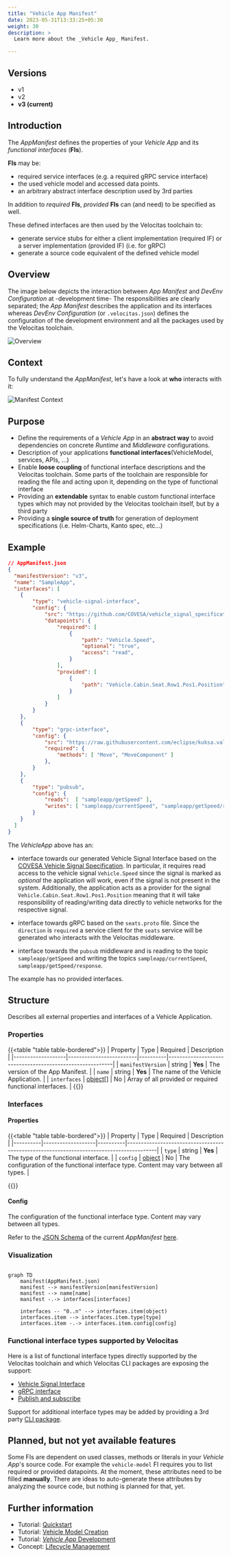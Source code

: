 ```yaml
---
title: "Vehicle App Manifest"
date: 2023-05-31T13:33:25+05:30
weight: 30
description: >
  Learn more about the _Vehicle App_ Manifest.

---
```


## Versions

* v1
* v2
* **v3 (current)**

## Introduction

The _AppManifest_ defines the properties of your _Vehicle App_ and its _functional interfaces_ (**FIs**).

**FIs** may be:

* required service interfaces (e.g. a required gRPC service interface)
* the used vehicle model and accessed data points.
* an arbitrary abstract interface description used by 3rd parties

In addition to _required_ **FIs**, _provided_ **FIs** can (and need) to be specified as well.

These defined interfaces are then used by the Velocitas toolchain to:

* generate service stubs for either a client implementation (required IF) or a server implementation (provided IF) (i.e. for gRPC)
* generate a source code equivalent of the defined vehicle model

## Overview

The image below depicts the interaction between _App Manifest_ and _DevEnv Configuration_ at -development time- The responsibilities are clearly separated; the _App Manifest_ describes the application and its interfaces whereas _DevEnv Configuration_ (or `.velocitas.json`) defines the configuration of the development environment and all the packages used by the Velocitas toolchain.

![Overview](./new_app_manifest_overview.drawio.svg)

## Context

To fully understand the _AppManifest_, let's have a look at **who** interacts with it:

![Manifest Context](./manifest_context.drawio.png)

## Purpose

* Define the requirements of a _Vehicle App_ in an **abstract way** to avoid dependencies on concrete _Runtime_ and _Middleware_ configurations.
* Description of your applications **functional interfaces**(VehicleModel, services, APIs, ...)
* Enable **loose coupling** of functional interface descriptions and the Velocitas toolchain. Some parts of the toolchain are responsible for reading the file and acting upon it, depending on the type of functional interface
* Providing an **extendable** syntax to enable custom functional interface types which may not provided by the Velocitas toolchain itself, but by a third party
* Providing a **single source of truth** for generation of deployment specifications (i.e. Helm-Charts, Kanto spec, etc...)

## Example

```json
// AppManifest.json
{
  "manifestVersion": "v3",
  "name": "SampleApp",
  "interfaces": [
    {
        "type": "vehicle-signal-interface",
        "config": {
            "src": "https://github.com/COVESA/vehicle_signal_specification/releases/download/v3.0/vss_rel_3.0.json",
            "datapoints": {
                "required": [
                    {
                        "path": "Vehicle.Speed",
                        "optional": "true",
                        "access": "read",
                    }
                ],
                "provided": [
                    {
                        "path": "Vehicle.Cabin.Seat.Row1.Pos1.Position",
                    }
                ]
            }
        }
    },
    {
        "type": "grpc-interface",
        "config": {
            "src": "https://raw.githubusercontent.com/eclipse/kuksa.val.services/main/seat_service/proto/sdv/edge/comfort/seats/v1/seats.proto",
            "required": {
                "methods": [ "Move", "MoveComponent" ]
            },
        }
    },
    {
        "type": "pubsub",
        "config": {
            "reads":  [ "sampleapp/getSpeed" ],
            "writes": [ "sampleapp/currentSpeed", "sampleapp/getSpeed/response" ]
        }
    }
  ]
}
```

The _VehicleApp_ above has an:

* interface towards our generated Vehicle Signal Interface based on the [COVESA Vehicle Signal Specification](https://github.com/COVESA/vehicle_signal_specification). In particular, it requires read access to the vehicle signal `Vehicle.Speed` since the signal is marked as _optional_ the application will work, even if the signal is not present in the system. Additionally, the application acts as a provider for the signal `Vehicle.Cabin.Seat.Row1.Pos1.Position` meaning that it will take responsibility of reading/writing data directly to vehicle networks for the respective signal.

* interface towards gRPC based on the `seats.proto` file. Since the `direction` is `required` a service client for the `seats` service will be generated who interacts with the Velocitas middleware.

* interface towards the `pubsub` middleware and is reading to the topic `sampleapp/getSpeed` and writing the topics `sampleapp/currentSpeed`, `sampleapp/getSpeed/response`.

The example has no provided interfaces.

## Structure

Describes all external properties and interfaces of a Vehicle Application.

### Properties

{{<table "table table-bordered">}}
| Property          | Type                    | Required | Description                                              |
|-------------------|-------------------------|----------|----------------------------------------------------------|
| `manifestVersion` | string                  | **Yes**  | The version of the App Manifest.                         |
| `name`            | string                  | **Yes**  | The name of the Vehicle Application.                     |
| `interfaces`      | [object](#interfaces)[] | No       | Array of all provided or required functional interfaces. |
{{</table>}}

### Interfaces

#### Properties

{{<table "table table-bordered">}}
| Property | Type              | Required | Description                                                                             |
|----------|-------------------|----------|-----------------------------------------------------------------------------------------|
| `type`   | string            | **Yes**  | The type of the functional interface.                                                   |
| `config` | [object](#config) | No       | The configuration of the functional interface type. Content may vary between all types. |

{{</table>}}

#### Config

The configuration of the functional interface type. Content may vary between all types.

Refer to the [JSON Schema](https://json-schema.org/) of the current _AppManifest_ [here](./manifest.v3.schema.json).

### Visualization

```mermaid

graph TD
    manifest(AppManifest.json)
    manifest --> manifestVersion[manifestVersion]
    manifest --> name[name]
    manifest -.-> interfaces[interfaces]

    interfaces -- "0..n" --> interfaces.item(object)
    interfaces.item --> interfaces.item.type[type]
    interfaces.item -.-> interfaces.item.config[config]

```

### Functional interface types supported by Velocitas

Here is a list of functional interface types directly supported by the Velocitas toolchain and which Velocitas CLI packages are exposing the support:

* [Vehicle Signal Interface](./interfaces/vehicle_signal_interface/)
* [gRPC interface](./interfaces/grpc_interface/)
* [Publish and subscribe](./interfaces/pubsub/)

Support for additional interface types may be added by providing a 3rd party [CLI package](/docs/concepts/lifecycle_management/packages/).

## Planned, but not yet available features

Some FIs are dependent on used classes, methods or literals in your _Vehicle App_'s source code. For example the `vehicle-model` FI requires you to list required or provided datapoints. At the moment, these attributes need to be filled **manually**. There are ideas to auto-generate these attributes by analyzing the source code, but nothing is planned for that, yet.

## Further information

* Tutorial: [Quickstart](/docs/tutorials/quickstart.md)
* Tutorial: [Vehicle Model Creation](/docs/tutorials/vehicle_model_creation)
* Tutorial: [_Vehicle App_ Development](/docs/tutorials/vehicle_app_development)
* Concept: [Lifecycle Management](/docs/concepts/lifecycle_management)
